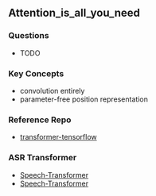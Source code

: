 ## Attention_is_all_you_need
### Questions
- TODO


### Key Concepts
- convolution entirely
- parameter-free position representation


### Reference Repo
- [transformer-tensorflow][1]


### ASR Transformer
- [Speech-Transformer][2]
- [Speech-Transformer][3]

[1]:https://github.com/lilianweng/transformer-tensorflow
[2]:https://github.com/kaituoxu/Speech-Transformer
[3]:https://github.com/foamliu/Speech-Transformer